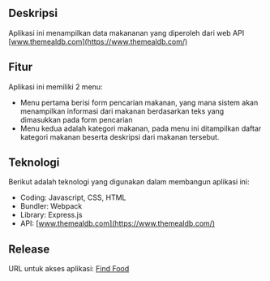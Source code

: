 ## Deskripsi
Aplikasi ini menampilkan data makananan yang diperoleh dari web API [www.themealdb.com](https://www.themealdb.com/)

## Fitur
Aplikasi ini memiliki 2 menu:
- Menu pertama berisi form pencarian makanan, yang mana sistem akan menampilkan informasi dari makanan berdasarkan teks yang dimasukkan pada form pencarian
- Menu kedua adalah kategori makanan, pada menu ini ditampilkan daftar kategori makanan beserta deskripsi dari makanan tersebut.

## Teknologi
Berikut adalah teknologi yang digunakan dalam membangun aplikasi ini:
- Coding: Javascript, CSS, HTML
- Bundler: Webpack
- Library: Express.js
- API: [www.themealdb.com](https://www.themealdb.com/)

## Release
URL untuk akses aplikasi: 
[Find Food](https://find-meal.herokuapp.com/)
